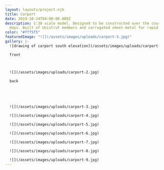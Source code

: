 ```yaml
---
layout: layouts/project.njk
title: Carport
date: 2019-10-24T04:00:00.000Z
description: 1:30 scale model. Designed to be constructed over the course of two
  days. Built of Unistrut members and corrugated sheet-metal for rapid assembly.
color: "#fff5f5"
featuredImage: "![](/assets/images/uploads/carport-5.jpg)"
gallery: |-
  ![drawing of carport south elevation](/assets/images/uploads/carport-1.jpg)

  front



  ![](/assets/images/uploads/carport-2.jpg)

  back





  ![](/assets/images/uploads/carport-3.jpg)

  ![](/assets/images/uploads/carport-4.jpg)

  ![](/assets/images/uploads/carport-5.jpg)

  ![](/assets/images/uploads/carport-6.jpg)

  ![](/assets/images/uploads/carport-7.jpg)

  ![](/assets/images/uploads/carport-8.jpg)

  ![](/assets/images/uploads/carport-9.jpg)
---
```

